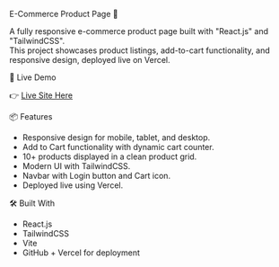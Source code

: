 E-Commerce Product Page 🛒

A fully responsive e-commerce product page built with "React.js" and "TailwindCSS".  
This project showcases product listings, add-to-cart functionality, and responsive design, deployed live on Vercel.



🚀 Live Demo

👉 [Live Site Here](https://nexusmart123.netlify.app/)



📦 Features

- Responsive design for mobile, tablet, and desktop.
- Add to Cart functionality with dynamic cart counter.
- 10+ products displayed in a clean product grid.
- Modern UI with TailwindCSS.
- Navbar with Login button and Cart icon.
- Deployed live using Vercel.



🛠️ Built With

- React.js
- TailwindCSS
- Vite
- GitHub + Vercel for deployment



